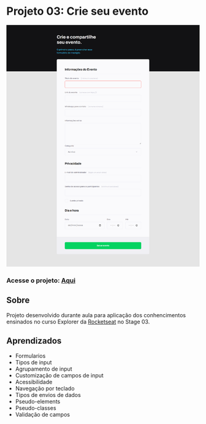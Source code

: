 # Projeto 03: Crie seu evento
<img src="./images/screenshot.png"/>

### Acesse o projeto: [Aqui](https://jonasncsantos.github.io/Treine.me/)
## Sobre
Projeto desenvolvido durante aula para aplicação dos conhencimentos ensinados no curso Explorer da [Rocketseat](https://www.rocketseat.com.br/") no Stage 03.



## Aprendizados
- Formularios
- Tipos de input
- Agrupamento de input
- Customização de campos de input
- Acessibilidade
- Navegação por teclado
- Tipos de envios de dados 
- Pseudo-elements
- Pseudo-classes
- Validação de campos